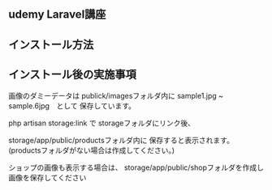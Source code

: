 ## udemy Laravel講座

## インストール方法

## インストール後の実施事項

画像のダミーデータは
publick/imagesフォルダ内に
sample1.jpg ~ sample.6jpg　として
保存しています。

php artisan storage:link で
storageフォルダにリンク後、

storage/app/public/productsフォルダ内に
保存すると表示されます。
(productsフォルダがない場合は作成してください。)

ショップの画像も表示する場合は、
storage/app/public/shopフォルダを作成し
画像を保存してください